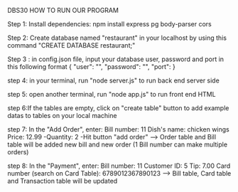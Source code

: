 DBS30
HOW TO RUN OUR PROGRAM

Step 1: Install dependencies:
npm install express pg body-parser cors

Step 2: Create database named "restaurant" in your localhost by using this command
"CREATE DATABASE restaurant;"

Step 3 : in config.json file, input your database user, password and port in this following format
{
"user": "",
"password": "",
"port":
}

step 4: in your terminal, run "node server.js" to run back end server side

step 5: open another terminal, run "node app.js" to run front end HTML

step 6:If the tables are empty, click on "create table" button to add example datas to tables on your local machine

step 7: In the "Add Order", enter:
Bill number: 11
Dish's name: chicken wings
Price: 12.99
-Quantity: 2
-Hit button "add order"
--> Order table and Bill table will be added new bill and new order
(1 Bill number can make multiple orders)

step 8: In the "Payment", enter:
Bill number: 11
Customer ID: 5
Tip: 7.00
Card number (search on Card Table): 6789012367890123
--> Bill table, Card table and Transaction table will be updated
